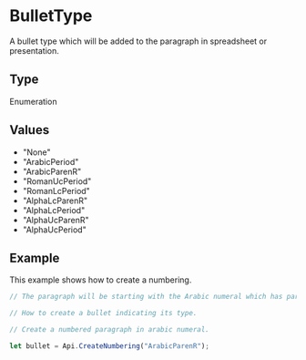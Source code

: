# BulletType

A bullet type which will be added to the paragraph in spreadsheet or presentation.

## Type

Enumeration

## Values

- "None"
- "ArabicPeriod"
- "ArabicParenR"
- "RomanUcPeriod"
- "RomanLcPeriod"
- "AlphaLcParenR"
- "AlphaLcPeriod"
- "AlphaUcParenR"
- "AlphaUcPeriod"


## Example

This example shows how to create a numbering.

```javascript editor-pptx
// The paragraph will be starting with the Arabic numeral which has parenthesis.

// How to create a bullet indicating its type.

// Create a numbered paragraph in arabic numeral.

let bullet = Api.CreateNumbering("ArabicParenR");
```
